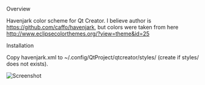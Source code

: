 Overview

Havenjark color scheme for Qt Creator. I believe author is https://github.com/caffo/havenjark, but colors were taken from here http://www.eclipsecolorthemes.org/?view=theme&id=25

Installation

Copy havenjark.xml to ~/.config/QtProject/qtcreator/styles/ (create if styles/ does not exists).

![Screenshot](https://raw.github.com/dubik/havenjark-qtcreator/master/screenshot.png)
